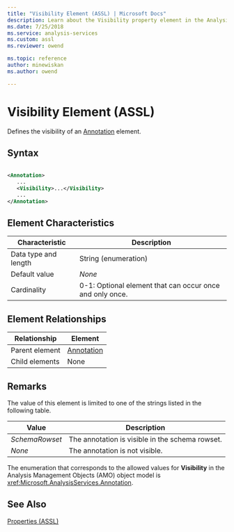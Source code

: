 ```yaml
---
title: "Visibility Element (ASSL) | Microsoft Docs"
description: Learn about the Visibility property element in the Analysis Services Scripting Language (ASSL) schema.
ms.date: 7/25/2018
ms.service: analysis-services
ms.custom: assl
ms.reviewer: owend

ms.topic: reference
author: minewiskan
ms.author: owend

---
```

# Visibility Element (ASSL)

  Defines the visibility of an [Annotation](../objects/annotation-element-assl.md) element.  
  
## Syntax  
  
```xml  
  
<Annotation>  
   ...  
   <Visibility>...</Visibility>  
   ...  
</Annotation>  
```  
  
## Element Characteristics  
  
|Characteristic|Description|  
|--------------------|-----------------|  
|Data type and length|String (enumeration)|  
|Default value|*None*|  
|Cardinality|0-1: Optional element that can occur once and only once.|  
  
## Element Relationships  
  
|Relationship|Element|  
|------------------|-------------|  
|Parent element|[Annotation](../objects/annotation-element-assl.md)|  
|Child elements|None|  
  
## Remarks  
 The value of this element is limited to one of the strings listed in the following table.  
  
|Value|Description|  
|-----------|-----------------|  
|*SchemaRowset*|The annotation is visible in the schema rowset.|  
|*None*|The annotation is not visible.|  
  
 The enumeration that corresponds to the allowed values for **Visibility** in the Analysis Management Objects (AMO) object model is <xref:Microsoft.AnalysisServices.Annotation>.  
  
## See Also  
 [Properties &#40;ASSL&#41;](properties-assl.md)  
  
  
